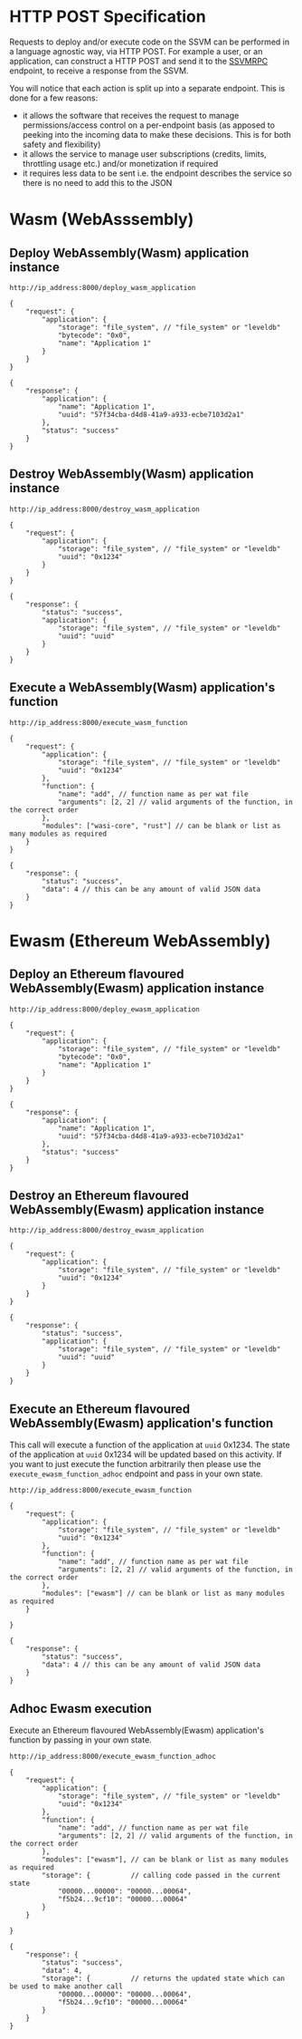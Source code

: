 # HTTP POST Specification

Requests to deploy and/or execute code on the SSVM can be performed in a language agnostic way, via HTTP POST. For example a user, or an application, can construct a HTTP POST and send it to the [SSVMRPC](https://github.com/second-state/SSVMRPC) endpoint, to receive a response from the SSVM.

You will notice that each action is split up into a separate endpoint. This is done for a few reasons:
- it allows the software that receives the request to manage permissions/access control on a per-endpoint basis (as apposed to peeking into the incoming data to make these decisions. This is for both safety and flexibility)
- it allows the service to manage user subscriptions (credits, limits, throttling usage etc.) and/or monetization if required
- it requires less data to be sent i.e. the endpoint describes the service so there is no need to add this to the JSON

# Wasm (WebAsssembly)

## Deploy WebAssembly(Wasm) application instance

```
http://ip_address:8000/deploy_wasm_application
```

```
{
	"request": {
		"application": {
			"storage": "file_system", // "file_system" or "leveldb"
			"bytecode": "0x0",
			"name": "Application 1"
		}
	}
}
```
```
{
    "response": {
        "application": {
            "name": "Application 1",
            "uuid": "57f34cba-d4d8-41a9-a933-ecbe7103d2a1"
        },
        "status": "success"
    }
}
```
## Destroy WebAssembly(Wasm) application instance

```
http://ip_address:8000/destroy_wasm_application
```

```
{
	"request": {
		"application": {
			"storage": "file_system", // "file_system" or "leveldb"
			"uuid": "0x1234"
		}
	}
}
```
```
{
	"response": {
		"status": "success",
		"application": {
			"storage": "file_system", // "file_system" or "leveldb"
			"uuid": "uuid"
		}
	}
}
```
## Execute a WebAssembly(Wasm) application's function

```
http://ip_address:8000/execute_wasm_function
```

```
{
	"request": {
		"application": {
			"storage": "file_system", // "file_system" or "leveldb"
			"uuid": "0x1234"
		},
		"function": {
			"name": "add", // function name as per wat file 
			"arguments": [2, 2] // valid arguments of the function, in the correct order
		},
		"modules": ["wasi-core", "rust"] // can be blank or list as many modules as required
	}
}
```
```
{
	"response": {
		"status": "success",
		"data": 4 // this can be any amount of valid JSON data
	}
}
```
# Ewasm (Ethereum WebAssembly)
## Deploy an Ethereum flavoured WebAssembly(Ewasm) application instance

```
http://ip_address:8000/deploy_ewasm_application
```

```
{
	"request": {
		"application": {
			"storage": "file_system", // "file_system" or "leveldb"
			"bytecode": "0x0",
			"name": "Application 1"
		}
	}
}
```
```
{
    "response": {
        "application": {
            "name": "Application 1",
            "uuid": "57f34cba-d4d8-41a9-a933-ecbe7103d2a1"
        },
        "status": "success"
    }
}
```
## Destroy an Ethereum flavoured WebAssembly(Ewasm) application instance

```
http://ip_address:8000/destroy_ewasm_application
```

```
{
	"request": {
		"application": {
			"storage": "file_system", // "file_system" or "leveldb"
			"uuid": "0x1234"
		}
	}
}
```
```
{
	"response": {
		"status": "success",
		"application": {
			"storage": "file_system", // "file_system" or "leveldb"
			"uuid": "uuid"
		}
	}
}
```
## Execute an Ethereum flavoured WebAssembly(Ewasm) application's function
This call will execute a function of the application at `uuid` 0x1234. The state of the application at `uuid` 0x1234 will be updated based on this activity. If you want to just execute the function arbitrarily then please use the `execute_ewasm_function_adhoc` endpoint and pass in your own state.
```
http://ip_address:8000/execute_ewasm_function
```

```
{
	"request": {
		"application": {
			"storage": "file_system", // "file_system" or "leveldb"
			"uuid": "0x1234"
		},
		"function": {
			"name": "add", // function name as per wat file 
			"arguments": [2, 2] // valid arguments of the function, in the correct order
		},
		"modules": ["ewasm"] // can be blank or list as many modules as required
	}

}
```
```
{
	"response": {
		"status": "success",
		"data": 4 // this can be any amount of valid JSON data
	}
}
```
## Adhoc Ewasm execution
Execute an Ethereum flavoured WebAssembly(Ewasm) application's function by passing in your own state.

```
http://ip_address:8000/execute_ewasm_function_adhoc
```

```
{
	"request": {
		"application": {
			"storage": "file_system", // "file_system" or "leveldb"
			"uuid": "0x1234"
		},
		"function": {
			"name": "add", // function name as per wat file 
			"arguments": [2, 2] // valid arguments of the function, in the correct order
		},
		"modules": ["ewasm"], // can be blank or list as many modules as required
		"storage": {          // calling code passed in the current state
			"00000...00000": "00000...00064",
			"f5b24...9cf10": "00000...00064"
		}
	}

}
```
```
{
	"response": {
		"status": "success",
		"data": 4,
		"storage": {          // returns the updated state which can be used to make another call
			"00000...00000": "00000...00064",
			"f5b24...9cf10": "00000...00064"
		}
	}
}
```


